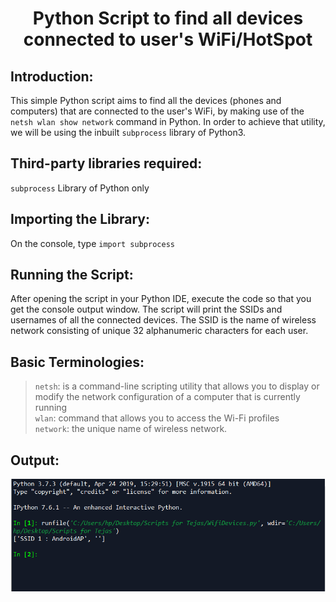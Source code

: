 # <p align="center">  Python Script to find all devices connected to user's WiFi/HotSpot</p>
## Introduction: 
This simple Python script aims to find all the devices (phones and computers) that are connected to the user's WiFi, by making use of the `netsh wlan show network` command in Python. In order to achieve that utility, we will be using the inbuilt `subprocess` library of Python3. 


## Third-party libraries required:
`subprocess` Library of Python only
## Importing the Library:
On the console, type `import subprocess`
## Running the Script:
After opening the script in your Python IDE, execute the code so that you get the console output window. 
The script will print the SSIDs and usernames of all the connected devices. The SSID is the name of wireless network consisting of unique 32 alphanumeric characters for each user.
## Basic Terminologies:
>`netsh`: is a command-line scripting utility that allows you to display or modify the network configuration of a computer that is currently running\
>`wlan`: command that allows you to access the Wi-Fi profiles\
>`network`: the unique name of wireless network. 
## Output:
![Output1](Screenshot.PNG)

